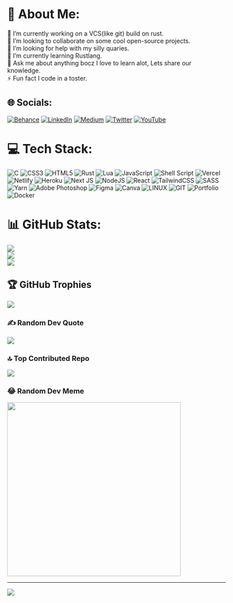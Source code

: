 # 💫 About Me:

🔭 I’m currently working on a VCS(like git) build on rust. <br>👯 I’m looking to collaborate on some cool open-source projects.<br>🤝 I’m looking for help with my silly quaries. <br>🌱 I’m currently learning Rustlang.<br>💬 Ask me about anything bocz I love to learn alot, Lets share our knowledge.<br>⚡ Fun fact I code in a toster.

## 🌐 Socials:

[![Behance](https://img.shields.io/badge/Behance-1769ff?logo=behance&logoColor=white)](https://behance.net/artlostintime)
[![LinkedIn](https://img.shields.io/badge/LinkedIn-%230077B5.svg?logo=linkedin&logoColor=white)](https://linkedin.com/in/artlostintime)
[![Medium](https://img.shields.io/badge/Medium-12100E?logo=medium&logoColor=white)](https://medium.com/@artlostintime)
[![Twitter](https://img.shields.io/badge/Twitter-%231DA1F2.svg?logo=Twitter&logoColor=white)](https://twitter.com/artlostintime)
[![YouTube](https://img.shields.io/badge/YouTube-%23FF0000.svg?logo=YouTube&logoColor=white)](https://youtube.com/@artlostintime)

# 💻 Tech Stack:

![C](https://img.shields.io/badge/c-%2300599C.svg?style=plastic&logo=c&logoColor=white)
![CSS3](https://img.shields.io/badge/css3-%231572B6.svg?style=plastic&logo=css3&logoColor=white)
![HTML5](https://img.shields.io/badge/html5-%23E34F26.svg?style=plastic&logo=html5&logoColor=white)
![Rust](https://img.shields.io/badge/rust-%23000000.svg?style=plastic&logo=rust&logoColor=white)
![Lua](https://img.shields.io/badge/lua-%232C2D72.svg?style=plastic&logo=lua&logoColor=white)
![JavaScript](https://img.shields.io/badge/javascript-%23323330.svg?style=plastic&logo=javascript&logoColor=%23F7DF1E)
![Shell Script](https://img.shields.io/badge/shell_script-%23121011.svg?style=plastic&logo=gnu-bash&logoColor=white)
![Vercel](https://img.shields.io/badge/vercel-%23000000.svg?style=plastic&logo=vercel&logoColor=white)
![Netlify](https://img.shields.io/badge/netlify-%23000000.svg?style=plastic&logo=netlify&logoColor=#00C7B7)
![Heroku](https://img.shields.io/badge/heroku-%23430098.svg?style=plastic&logo=heroku&logoColor=white)
![Next JS](https://img.shields.io/badge/Next-black?style=plastic&logo=next.js&logoColor=white)
![NodeJS](https://img.shields.io/badge/node.js-6DA55F?style=plastic&logo=node.js&logoColor=white)
![React](https://img.shields.io/badge/react-%2320232a.svg?style=plastic&logo=react&logoColor=%2361DAFB) ![TailwindCSS](https://img.shields.io/badge/tailwindcss-%2338B2AC.svg?style=plastic&logo=tailwind-css&logoColor=white)
![SASS](https://img.shields.io/badge/SASS-hotpink.svg?style=plastic&logo=SASS&logoColor=white)
![Yarn](https://img.shields.io/badge/yarn-%232C8EBB.svg?style=plastic&logo=yarn&logoColor=white)
![Adobe Photoshop](https://img.shields.io/badge/adobephotoshop-%2331A8FF.svg?style=plastic&logo=adobephotoshop&logoColor=white)
![Figma](https://img.shields.io/badge/figma-%23F24E1E.svg?style=plastic&logo=figma&logoColor=white)
![Canva](https://img.shields.io/badge/Canva-%2300C4CC.svg?style=plastic&logo=Canva&logoColor=white)
![LINUX](https://img.shields.io/badge/Linux-FCC624?style=plastic&logo=linux&logoColor=black)
![GIT](https://img.shields.io/badge/Git-fc6d26?style=plastic&logo=git&logoColor=white)
![Portfolio](https://img.shields.io/badge/Portfolio-%23000000.svg?style=plastic&logo=firefox&logoColor=#FF7139)  
![Docker](https://img.shields.io/badge/docker-%230db7ed.svg?style=plastic&logo=docker&logoColor=white)

# 📊 GitHub Stats:

![](https://github-readme-stats.vercel.app/api?username=artlostintime&theme=dracula&hide_border=false&include_all_commits=true&count_private=true)<br/>
![](https://github-readme-streak-stats.herokuapp.com/?user=artlostintime&theme=dracula&hide_border=false)<br/>
![](https://github-readme-stats.vercel.app/api/top-langs/?username=artlostintime&theme=dracula&hide_border=false&include_all_commits=true&count_private=true&layout=compact)

## 🏆 GitHub Trophies

![](https://github-profile-trophy.vercel.app/?username=artlostintime&theme=radical&no-frame=false&no-bg=false&margin-w=4)

### ✍️ Random Dev Quote

![](https://quotes-github-readme.vercel.app/api?type=horizontal&theme=radical)

### 🔝 Top Contributed Repo

![](https://github-contributor-stats.vercel.app/api?username=artlostintime&limit=5&theme=dark&combine_all_yearly_contributions=true)

### 😂 Random Dev Meme

<img src='http://apimeme.com/meme/' style="height: 400px;"/>

---

[![](https://visitcount.itsvg.in/api?id=artlostintime&icon=5&color=9)](https://visitcount.itsvg.in)

<!-- Proudly created with GPRM ( https://gprm.itsvg.in ) -->
